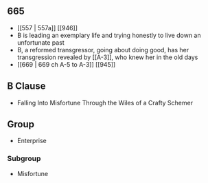 ## 665
- [[557 | 557a]] [[946]] 
- B is leading an exemplary life and trying honestly to live down an unfortunate past
- B, a reformed transgressor, going about doing good, has her transgression revealed by [[A-3]], who knew her in the old days
- [[669 | 669 ch A-5 to A-3]] [[945]] 

## B Clause
- Falling Into Misfortune Through the Wiles of a Crafty Schemer

## Group
- Enterprise

### Subgroup
- Misfortune

